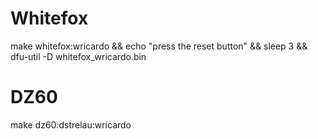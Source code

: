 # Whitefox
make whitefox:wricardo && echo "press the reset button" && sleep 3 && dfu-util -D whitefox_wricardo.bin

# DZ60
make dz60:dstrelau:wricardo
